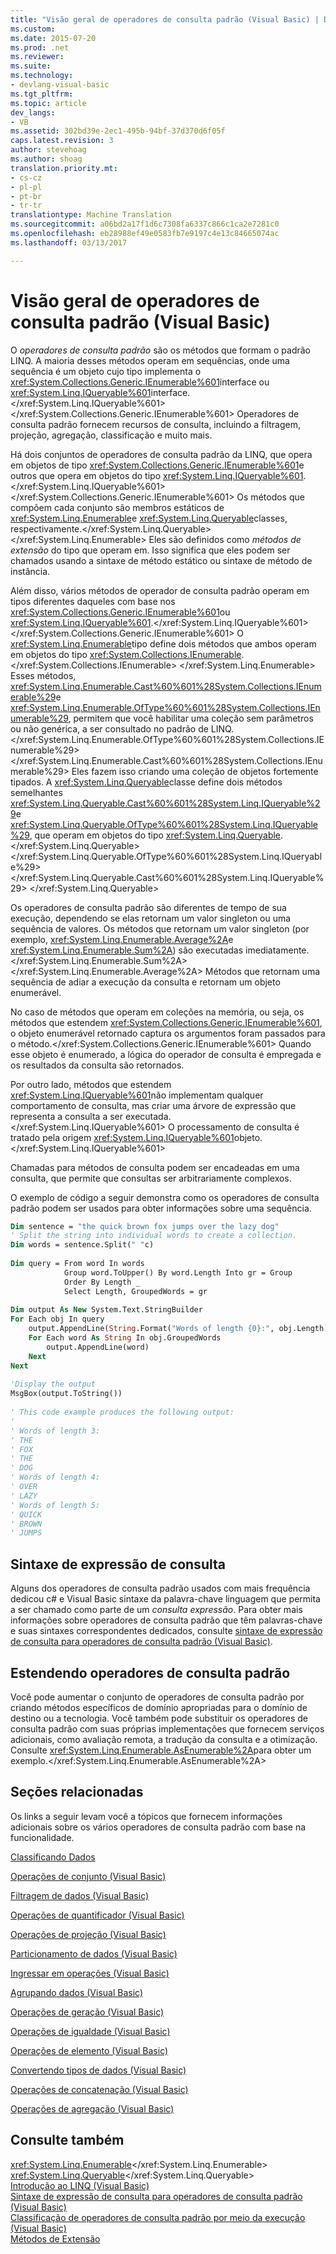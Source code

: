 ```yaml
---
title: "Visão geral de operadores de consulta padrão (Visual Basic) | Documentos do Microsoft"
ms.custom: 
ms.date: 2015-07-20
ms.prod: .net
ms.reviewer: 
ms.suite: 
ms.technology:
- devlang-visual-basic
ms.tgt_pltfrm: 
ms.topic: article
dev_langs:
- VB
ms.assetid: 302bd39e-2ec1-495b-94bf-37d370d6f05f
caps.latest.revision: 3
author: stevehoag
ms.author: shoag
translation.priority.mt:
- cs-cz
- pl-pl
- pt-br
- tr-tr
translationtype: Machine Translation
ms.sourcegitcommit: a06bd2a17f1d6c7308fa6337c866c1ca2e7281c0
ms.openlocfilehash: eb28988ef49e0583fb7e9197c4e13c84665074ac
ms.lasthandoff: 03/13/2017

---
```

# <a name="standard-query-operators-overview-visual-basic"></a>Visão geral de operadores de consulta padrão (Visual Basic)
O *operadores de consulta padrão* são os métodos que formam o padrão LINQ. A maioria desses métodos operam em sequências, onde uma sequência é um objeto cujo tipo implementa o <xref:System.Collections.Generic.IEnumerable%601>interface ou <xref:System.Linq.IQueryable%601>interface.</xref:System.Linq.IQueryable%601> </xref:System.Collections.Generic.IEnumerable%601> Operadores de consulta padrão fornecem recursos de consulta, incluindo a filtragem, projeção, agregação, classificação e muito mais.  
  
 Há dois conjuntos de operadores de consulta padrão da LINQ, que opera em objetos de tipo <xref:System.Collections.Generic.IEnumerable%601>e outros que opera em objetos do tipo <xref:System.Linq.IQueryable%601>.</xref:System.Linq.IQueryable%601> </xref:System.Collections.Generic.IEnumerable%601> Os métodos que compõem cada conjunto são membros estáticos de <xref:System.Linq.Enumerable>e <xref:System.Linq.Queryable>classes, respectivamente.</xref:System.Linq.Queryable> </xref:System.Linq.Enumerable> Eles são definidos como *métodos de extensão* do tipo que operam em. Isso significa que eles podem ser chamados usando a sintaxe de método estático ou sintaxe de método de instância.  
  
 Além disso, vários métodos de operador de consulta padrão operam em tipos diferentes daqueles com base nos <xref:System.Collections.Generic.IEnumerable%601>ou <xref:System.Linq.IQueryable%601>.</xref:System.Linq.IQueryable%601> </xref:System.Collections.Generic.IEnumerable%601> O <xref:System.Linq.Enumerable>tipo define dois métodos que ambos operam em objetos do tipo <xref:System.Collections.IEnumerable>.</xref:System.Collections.IEnumerable> </xref:System.Linq.Enumerable> Esses métodos, <xref:System.Linq.Enumerable.Cast%60%601%28System.Collections.IEnumerable%29>e <xref:System.Linq.Enumerable.OfType%60%601%28System.Collections.IEnumerable%29>, permitem que você habilitar uma coleção sem parâmetros ou não genérica, a ser consultado no padrão de LINQ.</xref:System.Linq.Enumerable.OfType%60%601%28System.Collections.IEnumerable%29> </xref:System.Linq.Enumerable.Cast%60%601%28System.Collections.IEnumerable%29> Eles fazem isso criando uma coleção de objetos fortemente tipados. A <xref:System.Linq.Queryable>classe define dois métodos semelhantes <xref:System.Linq.Queryable.Cast%60%601%28System.Linq.IQueryable%29>e <xref:System.Linq.Queryable.OfType%60%601%28System.Linq.IQueryable%29>, que operam em objetos do tipo <xref:System.Linq.Queryable>.</xref:System.Linq.Queryable> </xref:System.Linq.Queryable.OfType%60%601%28System.Linq.IQueryable%29> </xref:System.Linq.Queryable.Cast%60%601%28System.Linq.IQueryable%29> </xref:System.Linq.Queryable>  
  
 Os operadores de consulta padrão são diferentes de tempo de sua execução, dependendo se elas retornam um valor singleton ou uma sequência de valores. Os métodos que retornam um valor singleton (por exemplo, <xref:System.Linq.Enumerable.Average%2A>e <xref:System.Linq.Enumerable.Sum%2A>) são executadas imediatamente.</xref:System.Linq.Enumerable.Sum%2A> </xref:System.Linq.Enumerable.Average%2A> Métodos que retornam uma sequência de adiar a execução da consulta e retornam um objeto enumerável.  
  
 No caso de métodos que operam em coleções na memória, ou seja, os métodos que estendem <xref:System.Collections.Generic.IEnumerable%601>, o objeto enumerável retornado captura os argumentos foram passados para o método.</xref:System.Collections.Generic.IEnumerable%601> Quando esse objeto é enumerado, a lógica do operador de consulta é empregada e os resultados da consulta são retornados.  
  
 Por outro lado, métodos que estendem <xref:System.Linq.IQueryable%601>não implementam qualquer comportamento de consulta, mas criar uma árvore de expressão que representa a consulta a ser executada.</xref:System.Linq.IQueryable%601> O processamento de consulta é tratado pela origem <xref:System.Linq.IQueryable%601>objeto.</xref:System.Linq.IQueryable%601>  
  
 Chamadas para métodos de consulta podem ser encadeadas em uma consulta, que permite que consultas ser arbitrariamente complexos.  
  
 O exemplo de código a seguir demonstra como os operadores de consulta padrão podem ser usados para obter informações sobre uma sequência.  
  
```vb  
Dim sentence = "the quick brown fox jumps over the lazy dog"  
' Split the string into individual words to create a collection.  
Dim words = sentence.Split(" "c)  
  
Dim query = From word In words   
            Group word.ToUpper() By word.Length Into gr = Group   
            Order By Length _  
            Select Length, GroupedWords = gr  
  
Dim output As New System.Text.StringBuilder  
For Each obj In query  
    output.AppendLine(String.Format("Words of length {0}:", obj.Length))  
    For Each word As String In obj.GroupedWords  
        output.AppendLine(word)  
    Next  
Next  
  
'Display the output  
MsgBox(output.ToString())  
  
' This code example produces the following output:  
'  
' Words of length 3:  
' THE  
' FOX  
' THE  
' DOG  
' Words of length 4:  
' OVER  
' LAZY  
' Words of length 5:  
' QUICK  
' BROWN  
' JUMPS   
```  
  
## <a name="query-expression-syntax"></a>Sintaxe de expressão de consulta  
 Alguns dos operadores de consulta padrão usados com mais frequência dedicou c# e Visual Basic sintaxe da palavra-chave linguagem que permita a ser chamado como parte de um *consulta* *expressão*. Para obter mais informações sobre operadores de consulta padrão que têm palavras-chave e suas sintaxes correspondentes dedicados, consulte [sintaxe de expressão de consulta para operadores de consulta padrão (Visual Basic)](../../../../visual-basic/programming-guide/concepts/linq/query-expression-syntax-for-standard-query-operators.md).  
  
## <a name="extending-the-standard-query-operators"></a>Estendendo operadores de consulta padrão  
 Você pode aumentar o conjunto de operadores de consulta padrão por criando métodos específicos de domínio apropriadas para o domínio de destino ou a tecnologia. Você também pode substituir os operadores de consulta padrão com suas próprias implementações que fornecem serviços adicionais, como avaliação remota, a tradução da consulta e a otimização. Consulte <xref:System.Linq.Enumerable.AsEnumerable%2A>para obter um exemplo.</xref:System.Linq.Enumerable.AsEnumerable%2A>  
  
## <a name="related-sections"></a>Seções relacionadas  
 Os links a seguir levam você a tópicos que fornecem informações adicionais sobre os vários operadores de consulta padrão com base na funcionalidade.  
  
 [Classificando Dados](../../../../visual-basic/programming-guide/concepts/linq/sorting-data.md)  
  
 [Operações de conjunto (Visual Basic)](../../../../visual-basic/programming-guide/concepts/linq/set-operations.md)  
  
 [Filtragem de dados (Visual Basic)](../../../../visual-basic/programming-guide/concepts/linq/filtering-data.md)  
  
 [Operações de quantificador (Visual Basic)](../../../../visual-basic/programming-guide/concepts/linq/quantifier-operations.md)  
  
 [Operações de projeção (Visual Basic)](../../../../visual-basic/programming-guide/concepts/linq/projection-operations.md)  
  
 [Particionamento de dados (Visual Basic)](../../../../visual-basic/programming-guide/concepts/linq/partitioning-data.md)  
  
 [Ingressar em operações (Visual Basic)](../../../../visual-basic/programming-guide/concepts/linq/join-operations.md)  
  
 [Agrupando dados (Visual Basic)](../../../../visual-basic/programming-guide/concepts/linq/grouping-data.md)  
  
 [Operações de geração (Visual Basic)](../../../../visual-basic/programming-guide/concepts/linq/generation-operations.md)  
  
 [Operações de igualdade (Visual Basic)](../../../../visual-basic/programming-guide/concepts/linq/equality-operations.md)  
  
 [Operações de elemento (Visual Basic)](../../../../visual-basic/programming-guide/concepts/linq/element-operations.md)  
  
 [Convertendo tipos de dados (Visual Basic)](../../../../visual-basic/programming-guide/concepts/linq/converting-data-types.md)  
  
 [Operações de concatenação (Visual Basic)](../../../../visual-basic/programming-guide/concepts/linq/concatenation-operations.md)  
  
 [Operações de agregação (Visual Basic)](../../../../visual-basic/programming-guide/concepts/linq/aggregation-operations.md)  
  
## <a name="see-also"></a>Consulte também  
 <xref:System.Linq.Enumerable></xref:System.Linq.Enumerable>   
 <xref:System.Linq.Queryable></xref:System.Linq.Queryable>   
 [Introdução ao LINQ (Visual Basic)](../../../../visual-basic/programming-guide/concepts/linq/introduction-to-linq.md)   
 [Sintaxe de expressão de consulta para operadores de consulta padrão (Visual Basic)](../../../../visual-basic/programming-guide/concepts/linq/query-expression-syntax-for-standard-query-operators.md)   
 [Classificação de operadores de consulta padrão por meio da execução (Visual Basic)](../../../../visual-basic/programming-guide/concepts/linq/classification-of-standard-query-operators-by-manner-of-execution.md)   
 [Métodos de Extensão](../../../../visual-basic/programming-guide/language-features/procedures/extension-methods.md)
